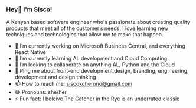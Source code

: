 ### Hey👋 I'm Sisco!
A Kenyan based software engineer who's passionate about creating quality products that meet all of the customer’s needs. I love learning new techniques and technologies that allow me to make that happen. 

- 🔭 I’m currently working on Microsoft Business Central, and everything React Native
- 🌱 I’m currently learning AL development and Cloud Computing
- 👯 I’m looking to collaborate on anything AL, Python and the Cloud
- 💬 Ping me about front-end development,design, branding, engineering, development and design thinking
- 📫 How to reach me: siscokcherono@gmail.com
- 😄 Pronouns: she/her
- ⚡ Fun fact: I beleive The Catcher in the Rye is an underrated classic

<!--
**Sisco-C/Sisco-C** is a ✨ _special_ ✨ repository because its `README.md` (this file) appears on your GitHub profile.

Here are some ideas to get you started:
Hey, I'm Sisco!
A Kenyan based software engineer who's passionate about creating quality products that meet all of the customer’s needs. I love learning new techniques and technologies that allow me to make that happen. 

- 🔭 I’m currently working on Microsoft Business Central
- 🌱 I’m currently learning AL development and Cloud Computing
- 👯 I’m looking to collaborate on anything AL, Python and the Cloud
- 💬 Ping me about design, branding, engineering, development and design thinking
- 📫 How to reach me: siscokcherono@gmail.com
- 😄 Pronouns: she/her
- ⚡ Fun fact: I beleive The Catcher in the Rye is an underrated classic
-->
